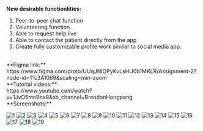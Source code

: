 **New desirable functionlities:**
<br>
1. Peer-to-peer chat function
2. Volunteering function
3. Able to request help live
4. Able to contact the patient directly from the app
5. Create fully customizable profile work similar to social media app.
<br>
**Figma link:**
<br>
https://www.figma.com/proto/UUqJNlOPyKvLsHU0b1MKLR/Assignment-2?node-id=1%3A1069&scaling=min-zoom
<br>
**Tutorial videos:**
<br>
https://www.youtube.com/watch?v=1JvO5mnBhx8&ab_channel=BrendonHongpong
<br>
**Screenshots:**
<br>

![1](https://user-images.githubusercontent.com/57644522/111382781-fe746c00-86d9-11eb-941e-709c3c2ef2f0.PNG)
![2](https://user-images.githubusercontent.com/57644522/111382836-0df3b500-86da-11eb-9aba-6d92661c8306.PNG)
![3](https://user-images.githubusercontent.com/57644522/111382838-0e8c4b80-86da-11eb-9c07-ae89dc4fd300.PNG)
![4](https://user-images.githubusercontent.com/57644522/111382840-0f24e200-86da-11eb-98db-a67c6c798757.PNG)
![5](https://user-images.githubusercontent.com/57644522/111382841-0f24e200-86da-11eb-8124-6bcc63b7660c.PNG)
![6](https://user-images.githubusercontent.com/57644522/111382842-0fbd7880-86da-11eb-878b-23c01a7955c3.PNG)
![7](https://user-images.githubusercontent.com/57644522/111382844-10560f00-86da-11eb-87db-da18706c7d95.PNG)
![8](https://user-images.githubusercontent.com/57644522/111382849-10eea580-86da-11eb-8020-ebb58aca662a.PNG)
![9](https://user-images.githubusercontent.com/57644522/111382850-10eea580-86da-11eb-9822-c7781d5634f4.PNG)
![10](https://user-images.githubusercontent.com/57644522/111382852-11873c00-86da-11eb-8501-1e573c2d9034.PNG)
![11](https://user-images.githubusercontent.com/57644522/111382854-11873c00-86da-11eb-98e5-4f602775215f.PNG)
![12](https://user-images.githubusercontent.com/57644522/111382857-121fd280-86da-11eb-8cd7-73a9d6e37f69.PNG)
![13](https://user-images.githubusercontent.com/57644522/111382860-12b86900-86da-11eb-944a-a3d4eac16c70.PNG)
![14](https://user-images.githubusercontent.com/57644522/111382863-12b86900-86da-11eb-8a5f-bdd7c985a6c7.PNG)
![15](https://user-images.githubusercontent.com/57644522/111382865-1350ff80-86da-11eb-946e-c56d80340c8e.PNG)
![16](https://user-images.githubusercontent.com/57644522/111382866-13e99600-86da-11eb-97e8-56cf031071c6.PNG)
![17](https://user-images.githubusercontent.com/57644522/111382867-13e99600-86da-11eb-8e93-1bae103f6944.PNG)
![18](https://user-images.githubusercontent.com/57644522/111382871-14822c80-86da-11eb-9b47-c4fea3feebf1.PNG)
![19](https://user-images.githubusercontent.com/57644522/111382831-0d5b1e80-86da-11eb-9f44-85e8ee9f5997.PNG)
